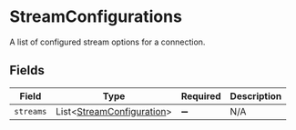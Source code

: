 # StreamConfigurations

A list of configured stream options for a connection.


## Fields

| Field                                                                   | Type                                                                    | Required                                                                | Description                                                             |
| ----------------------------------------------------------------------- | ----------------------------------------------------------------------- | ----------------------------------------------------------------------- | ----------------------------------------------------------------------- |
| `streams`                                                               | List<[StreamConfiguration](../../models/shared/StreamConfiguration.md)> | :heavy_minus_sign:                                                      | N/A                                                                     |